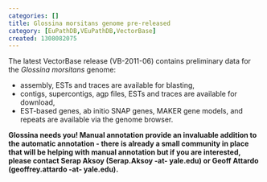 ```yaml
---
categories: []
title: Glossina morsitans genome pre-released
category: [EuPathDB,VEuPathDB,VectorBase]
created: 1308082075
---
```

The latest VectorBase release (VB-2011-06) contains preliminary data for the <em>Glossina morsitans</em> genome:
<ul>
<li>assembly, ESTs and traces are available for blasting,</li> 
<li>contigs, supercontigs, agp files, ESTs and traces are available for download,</li>
<li>EST-based genes, ab initio SNAP genes, MAKER gene models, and repeats are available via the genome browser.</li>
</ul>
<b>Glossina needs you!
Manual annotation provide an invaluable addition to the automatic annotation - there is already a small community in place that will be helping with manual annotation but if you are interested, please contact Serap Aksoy  (Serap.Aksoy -at- yale.edu) or Geoff Attardo (geoffrey.attardo -at- yale.edu).</b> 
